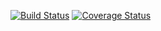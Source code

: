 [![Build Status](https://travis-ci.org/salae/ohtu-viikko1.svg?branch=master)](https://travis-ci.org/salae/ohtu-viikko1)
[![Coverage Status](https://coveralls.io/repos/github/salae/ohtu-viikko1/badge.svg?branch=master)](https://coveralls.io/github/salae/ohtu-viikko1?branch=master)
